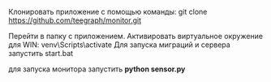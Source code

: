 Клонировать приложение с помощью команды: git clone https://github.com/teegraph/monitor.git

Перейти в папку с приложением.
Активировать виртуальное окружение для WIN: venv\Scripts\activate
Для запуска миграций и сервера запустить start.bat

для запуска монитора запустить **python sensor.py**
